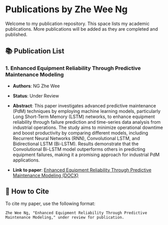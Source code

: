 # Publications by Zhe Wee Ng

Welcome to my publication repository. This space lists my academic publications. More publications will be added as they are completed and published.

## 📚 Publication List

### 1. **Enhanced Equipment Reliability Through Predictive Maintenance Modeling**
- **Authors**: NG Zhe Wee
- **Status**: Under Review
- **Abstract**: 
  This paper investigates advanced predictive maintenance (PdM) techniques by employing machine learning models, particularly Long Short-Term Memory (LSTM) networks, to enhance equipment reliability through failure prediction and time-series data analysis from industrial operations. The study aims to minimize operational downtime and boost productivity by comparing different models, including Recurrent Neural Networks (RNN), Convolutional LSTM, and Bidirectional LSTM (Bi-LSTM). Results demonstrate that the Convolutional Bi-LSTM model outperforms others in predicting equipment failures, making it a promising approach for industrial PdM applications.

- **Link to paper**: [Enhanced Equipment Reliability Through Predictive Maintenance Modeling (DOCX)](https://github.com/NGZheWee/ZheWee-NG-Portfolio/blob/main/Publications/Enhanced%20Equipment%20Reliability%20Through%20Predictive%20Maintenance%20Modelin_ZheWeeNg.docx)


## 🔗 How to Cite

To cite my paper, use the following format:
```plaintext
Zhe Wee Ng, "Enhanced Equipment Reliability Through Predictive Maintenance Modeling," under review for publication.
